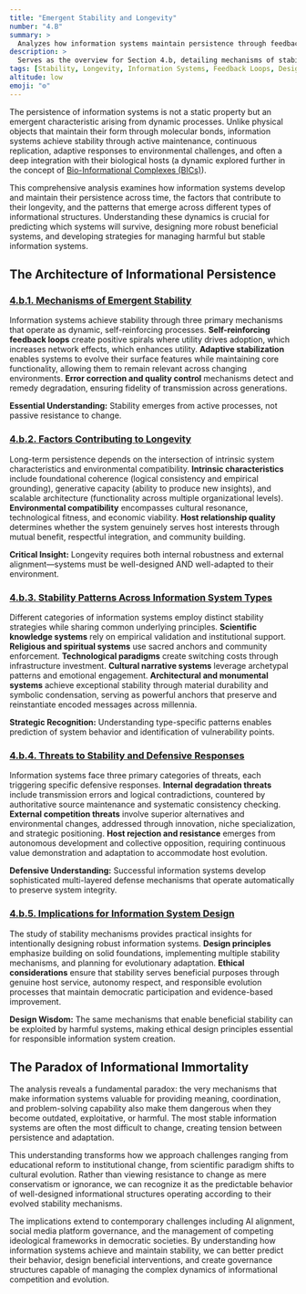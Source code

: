 ```yaml
---
title: "Emergent Stability and Longevity"
number: "4.B"
summary: >
  Analyzes how information systems maintain persistence through feedback loops, adaptive stabilization, and host integration, outlining mechanisms, factors, and threats.
description: >
  Serves as the overview for Section 4.b, detailing mechanisms of stability, longevity contributors, pattern differences across system types, defensive responses, and design principles for robust yet ethical information systems.
tags: [Stability, Longevity, Information Systems, Feedback Loops, Design]
altitude: low
emoji: "⚙️"
---
```


The persistence of information systems is not a static property but an emergent characteristic arising from dynamic processes. Unlike physical objects that maintain their form through molecular bonds, information systems achieve stability through active maintenance, continuous replication, adaptive responses to environmental challenges, and often a deep integration with their biological hosts (a dynamic explored further in the concept of [Bio-Informational Complexes (BICs)](../../05-competitive-dynamics/5e-bio-informational-complex.md)).

This comprehensive analysis examines how information systems develop and maintain their persistence across time, the factors that contribute to their longevity, and the patterns that emerge across different types of informational structures. Understanding these dynamics is crucial for predicting which systems will survive, designing more robust beneficial systems, and developing strategies for managing harmful but stable information systems.

## **The Architecture of Informational Persistence**

### **[4.b.1. Mechanisms of Emergent Stability](4b1-mechanisms-emergent-stability.md)**

Information systems achieve stability through three primary mechanisms that operate as dynamic, self-reinforcing processes. **Self-reinforcing feedback loops** create positive spirals where utility drives adoption, which increases network effects, which enhances utility. **Adaptive stabilization** enables systems to evolve their surface features while maintaining core functionality, allowing them to remain relevant across changing environments. **Error correction and quality control** mechanisms detect and remedy degradation, ensuring fidelity of transmission across generations.

**Essential Understanding:** Stability emerges from active processes, not passive resistance to change.

### **[4.b.2. Factors Contributing to Longevity](4b2-factors-contributing-longevity.md)**

Long-term persistence depends on the intersection of intrinsic system characteristics and environmental compatibility. **Intrinsic characteristics** include foundational coherence (logical consistency and empirical grounding), generative capacity (ability to produce new insights), and scalable architecture (functionality across multiple organizational levels). **Environmental compatibility** encompasses cultural resonance, technological fitness, and economic viability. **Host relationship quality** determines whether the system genuinely serves host interests through mutual benefit, respectful integration, and community building.

**Critical Insight:** Longevity requires both internal robustness and external alignment—systems must be well-designed AND well-adapted to their environment.

### **[4.b.3. Stability Patterns Across Information System Types](4b3-stability-patterns-across-types.md)**

Different categories of information systems employ distinct stability strategies while sharing common underlying principles. **Scientific knowledge systems** rely on empirical validation and institutional support. **Religious and spiritual systems** use sacred anchors and community enforcement. **Technological paradigms** create switching costs through infrastructure investment. **Cultural narrative systems** leverage archetypal patterns and emotional engagement. **Architectural and monumental systems** achieve exceptional stability through material durability and symbolic condensation, serving as powerful anchors that preserve and reinstantiate encoded messages across millennia.

**Strategic Recognition:** Understanding type-specific patterns enables prediction of system behavior and identification of vulnerability points.

### **[4.b.4. Threats to Stability and Defensive Responses](4b4-threats-stability-defensive-responses.md)**

Information systems face three primary categories of threats, each triggering specific defensive responses. **Internal degradation threats** include transmission errors and logical contradictions, countered by authoritative source maintenance and systematic consistency checking. **External competition threats** involve superior alternatives and environmental changes, addressed through innovation, niche specialization, and strategic positioning. **Host rejection and resistance** emerges from autonomous development and collective opposition, requiring continuous value demonstration and adaptation to accommodate host evolution.

**Defensive Understanding:** Successful information systems develop sophisticated multi-layered defense mechanisms that operate automatically to preserve system integrity.

### **[4.b.5. Implications for Information System Design](4b5-implications-system-design.md)**

The study of stability mechanisms provides practical insights for intentionally designing robust information systems. **Design principles** emphasize building on solid foundations, implementing multiple stability mechanisms, and planning for evolutionary adaptation. **Ethical considerations** ensure that stability serves beneficial purposes through genuine host service, autonomy respect, and responsible evolution processes that maintain democratic participation and evidence-based improvement.

**Design Wisdom:** The same mechanisms that enable beneficial stability can be exploited by harmful systems, making ethical design principles essential for responsible information system creation.

## **The Paradox of Informational Immortality**

The analysis reveals a fundamental paradox: the very mechanisms that make information systems valuable for providing meaning, coordination, and problem-solving capability also make them dangerous when they become outdated, exploitative, or harmful. The most stable information systems are often the most difficult to change, creating tension between persistence and adaptation.

This understanding transforms how we approach challenges ranging from educational reform to institutional change, from scientific paradigm shifts to cultural evolution. Rather than viewing resistance to change as mere conservatism or ignorance, we can recognize it as the predictable behavior of well-designed informational structures operating according to their evolved stability mechanisms.

The implications extend to contemporary challenges including AI alignment, social media platform governance, and the management of competing ideological frameworks in democratic societies. By understanding how information systems achieve and maintain stability, we can better predict their behavior, design beneficial interventions, and create governance structures capable of managing the complex dynamics of informational competition and evolution.